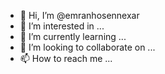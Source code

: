 - 👋 Hi, I’m @emranhosennexar
- 👀 I’m interested in ...
- 🌱 I’m currently learning ...
- 💞️ I’m looking to collaborate on ...
- 📫 How to reach me ...

<!---
emranhosennexar/emranhosennexar is a ✨ special ✨ repository because its `README.md` (this file) appears on your GitHub profile.
You can click the Preview link to take a look at your changes.
--->
